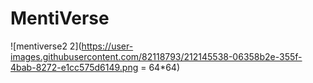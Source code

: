 # MentiVerse
![mentiverse2 2](https://user-images.githubusercontent.com/82118793/212145538-06358b2e-355f-4bab-8272-e1cc575d6149.png = 64*64)
